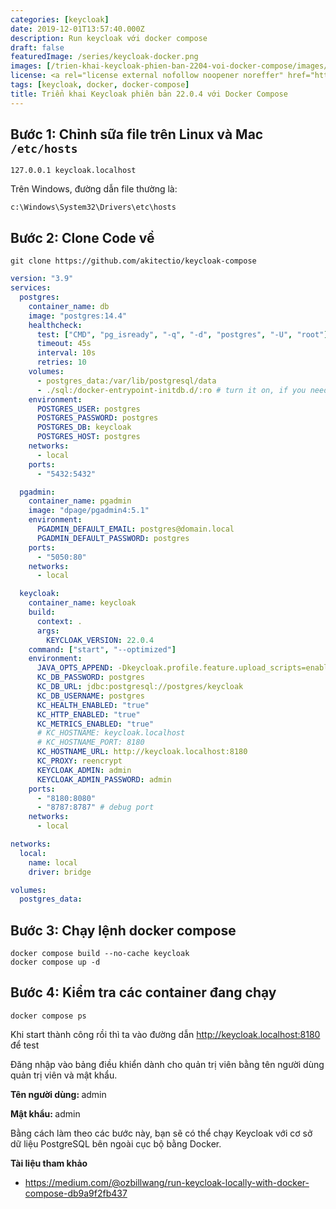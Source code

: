 ```yaml
---
categories: [keycloak]
date: 2019-12-01T13:57:40.000Z
description: Run keycloak với docker compose
draft: false
featuredImage: /series/keycloak-docker.png
images: [/trien-khai-keycloak-phien-ban-2204-voi-docker-compose/images/index.png, /series/keycloak-docker.png]
license: <a rel="license external nofollow noopener noreffer" href="https://creativecommons.org/licenses/by-nc/4.0/" target="_blank">CC BY-NC 4.0</a>
tags: [keycloak, docker, docker-compose]
title: Triển khai Keycloak phiên bản 22.0.4 với Docker Compose
---
```


## Bước 1: Chỉnh sữa file trên Linux và Mac `/etc/hosts`

```shell
127.0.0.1 keycloak.localhost
```

Trên Windows, đường dẫn file thường là:

```shell
c:\Windows\System32\Drivers\etc\hosts
```

## Bước 2: Clone Code về

```shell
git clone https://github.com/akitectio/keycloak-compose
```

```yaml
version: "3.9"
services:
  postgres:
    container_name: db
    image: "postgres:14.4"
    healthcheck:
      test: ["CMD", "pg_isready", "-q", "-d", "postgres", "-U", "root"]
      timeout: 45s
      interval: 10s
      retries: 10
    volumes:
      - postgres_data:/var/lib/postgresql/data
      - ./sql:/docker-entrypoint-initdb.d/:ro # turn it on, if you need run init DB
    environment:
      POSTGRES_USER: postgres
      POSTGRES_PASSWORD: postgres
      POSTGRES_DB: keycloak
      POSTGRES_HOST: postgres
    networks:
      - local
    ports:
      - "5432:5432"

  pgadmin:
    container_name: pgadmin
    image: "dpage/pgadmin4:5.1"
    environment:
      PGADMIN_DEFAULT_EMAIL: postgres@domain.local
      PGADMIN_DEFAULT_PASSWORD: postgres
    ports:
      - "5050:80"
    networks:
      - local

  keycloak:
    container_name: keycloak
    build:
      context: .
      args:
        KEYCLOAK_VERSION: 22.0.4
    command: ["start", "--optimized"]
    environment:
      JAVA_OPTS_APPEND: -Dkeycloak.profile.feature.upload_scripts=enabled
      KC_DB_PASSWORD: postgres
      KC_DB_URL: jdbc:postgresql://postgres/keycloak
      KC_DB_USERNAME: postgres
      KC_HEALTH_ENABLED: "true"
      KC_HTTP_ENABLED: "true"
      KC_METRICS_ENABLED: "true"
      # KC_HOSTNAME: keycloak.localhost
      # KC_HOSTNAME_PORT: 8180
      KC_HOSTNAME_URL: http://keycloak.localhost:8180
      KC_PROXY: reencrypt
      KEYCLOAK_ADMIN: admin
      KEYCLOAK_ADMIN_PASSWORD: admin
    ports:
      - "8180:8080"
      - "8787:8787" # debug port
    networks:
      - local

networks:
  local:
    name: local
    driver: bridge

volumes:
  postgres_data:
```

## Bước 3: Chạy lệnh docker compose

```shell
docker compose build --no-cache keycloak
docker compose up -d
```

## Bước 4: Kiểm tra các container đang chạy

```shell
docker compose ps
```

Khi start thành công rồi thì ta vào đường dẫn <http://keycloak.localhost:8180> để test

Đăng nhập vào bảng điều khiển dành cho quản trị viên bằng tên người dùng quản trị viên và mật khẩu.

<b> Tên người dùng: </b> admin

<b> Mật khẩu: </b>admin

Bằng cách làm theo các bước này, bạn sẽ có thể chạy Keycloak với cơ sở dữ liệu PostgreSQL bên ngoài cục bộ bằng Docker.

<b> Tài liệu tham khảo </b>

-   <https://medium.com/@ozbillwang/run-keycloak-locally-with-docker-compose-db9a9f2fb437>
